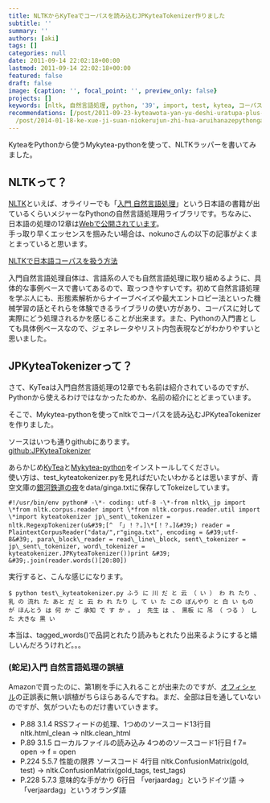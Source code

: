 ```yaml
---
title: NLTKからKyTeaでコーパスを読み込むJPKyteaTokenizer作りました
subtitle: ''
summary: ''
authors: [aki]
tags: []
categories: null
date: 2011-09-14 22:02:18+00:00
lastmod: 2011-09-14 22:02:18+00:00
featured: false
draft: false
image: {caption: '', focal_point: '', preview_only: false}
projects: []
keywords: [nltk, 自然言語処理, python, '39', import, test, kytea, コーパス, ソースコード, mykytea]
recommendations: [/post/2011-09-23-kyteawota-yan-yu-deshi-uratupa-plus-amatome/, /post/2011-07-15-kytea-jing-du-tekisutojie-xi-turukituto-woruby-pythonkarashi-erumykyteawozuo-tutemita/,
  /post/2014-01-18-ke-xue-ji-suan-niokerujun-zhi-hua-aruihanazepythongazhao-shi-nita-yan-yu-nosieawoduo-tuteiruka/]
---
```

KyteaをPythonから使うMykytea-pythonを使って、NLTKラッパーを書いてみました。

## NLTKって？
[NLTK](http://www.nltk.org/)といえば、オライリーでも「[入門 自然言語処理](http://www.oreilly.co.jp/books/9784873114705/)」という日本語の書籍が出ているくらいメジャーなPythonの自然言語処理用ライブラリです。ちなみに、日本語の処理の12章は[Webで公開されています](http://nltk.googlecode.com/svn/trunk/doc/book-jp/ch12.html)。  
手っ取り早くエッセンスを掴みたい場合は、nokunoさんの以下の記事がよくまとまっていると思います。

[NLTKで日本語コーパスを扱う方法](http://d.hatena.ne.jp/nokuno/20110821/1313884599)

入門自然言語処理自体は、言語系の人でも自然言語処理に取り組めるように、具体的な事例ベースで書いてあるので、取っつきやすいです。初めて自然言語処理を学ぶ人にも、形態素解析からナイーブベイズや最大エントロピー法といった機械学習の話とそれらを体験できるライブラリの使い方があり、コーパスに対して実際にどう処理されるかを感じることが出来ます。また、Pythonの入門書としても具体例ベースなので、ジェネレータやリスト内包表現などがわかりやすいと思いました。

## JPKyteaTokenizerって？
さて、KyTeaは入門自然言語処理の12章でも名前は紹介されているのですが、Pythonから使えるわけではなかったためか、名前の紹介にとどまっています。

そこで、Mykytea-pythonを使ってnltkでコーパスを読み込むJPKyteaTokenizerを作りました。

ソースはいつも通りgithubにあります。  
[github:JPKyteaTokenizer](https://github.com/chezou/JPKyteaTokenizer)

あらかじめ[KyTea](http://www.phontron.com/kytea/index-ja.html)と[Mykytea-python](http://chezou.wordpress.com/2011/07/15/kytea%e3%82%92ruby-python%e3%81%8b%e3%82%89%e4%bd%bf%e3%81%88%e3%82%8bmykytea%e3%82%92%e4%bd%9c%e3%81%a3%e3%81%a6%e3%81%bf%e3%81%9f/ "KyTea:京都テキスト解析ツールキット をRuby, Pythonから使えるMykyteaを作ってみた")をインストールしてください。  
使い方は、test\_kyteatokenizer.pyを見ればだいたいわかるとは思いますが、青空文庫の[銀河鉄道の夜](http://www.aozora.gr.jp/cards/000081/files/456_15050.html)をdata/ginga.txtに保存してTokeizeしています。

    #!/usr/bin/env python# -\*- coding: utf-8 -\*-from nltk\_jp import \*from nltk.corpus.reader import \*from nltk.corpus.reader.util import \*import kyteatokenizer jp\_sent\_tokenizer = nltk.RegexpTokenizer(u&#39;[^ 「」！？。]\*[！？。]&#39;) reader = PlaintextCorpusReader("data/",r"ginga.txt", encoding = &#39;utf-8&#39;, para\_block\_reader = read\_line\_block, sent\_tokenizer = jp\_sent\_tokenizer, word\_tokenizer = kyteatokenizer.JPKyteaTokenizer())print &#39; &#39;.join(reader.words()[20:80])

実行すると、こんな感じになります。

    $ python test\_kyteatokenizer.py ふう に 川 だ と 云 （ い ） わ れ たり 、 乳 の 流れ た あと だ と 云 わ れ たり し て い た この ぼんやり と 白 い もの が ほんとう は 何 か ご 承知 で す か 。 」 先生 は 、 黒板 に 吊 （ つる ） し た 大きな 黒 い

本当は、tagged\_words()で品詞とれたり読みもとれたり出来るようにすると嬉しいんだろうけれど。。。

### (蛇足)入門 自然言語処理の誤植
Amazonで買ったのに、第1刷を手に入れることが出来たのですが、[オフィシャル](http://www.oreilly.co.jp/books/9784873114705/)の正誤表に無い誤植がちらほらあるんですね。まだ、全部は目を通していないのですが、気がついたものだけ書いていきます。
- P.88 3.1.4 RSSフィードの処理、1つめのソースコード13行目 nltk.html\_clean → nltk.clean\_html
- P.89 3.1.5 ローカルファイルの読み込み 4つめのソースコード1行目 f 7= open → f = open
- P.224 5.5.7 性能の限界 ソースコード 4行目 nltk.ConfusionMatrix(gold, test) → nltk.ConfusionMatrix(gold\_tags, test\_tags)
- P.228 5.7.3 意味的な手がかり 6行目 「verjaardag」というドイツ語 →  「verjaardag」というオランダ語


